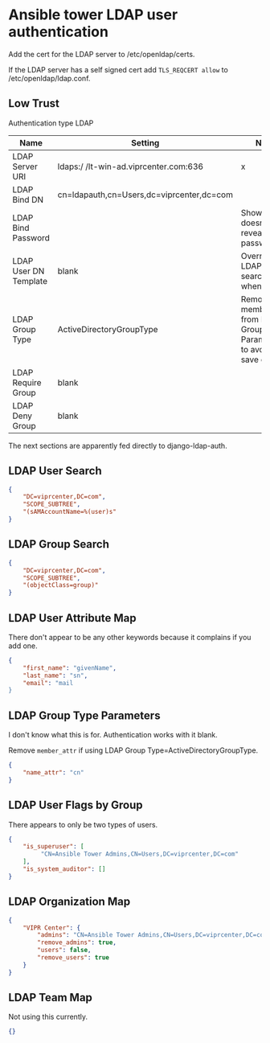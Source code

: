 # Ansible tower LDAP user authentication

Add the cert for the LDAP server to /etc/openldap/certs.

If the LDAP server has a self signed cert add `TLS_REQCERT allow` to /etc/openldap/ldap.conf.

## Low Trust

Authentication type LDAP

Name                  |Setting                                   |Note
---                   |---                                       |---
LDAP Server URI       |ldaps:/ /lt-win-ad.viprcenter.com:636     |x
LDAP Bind DN          |cn=ldapauth,cn=Users,dc=viprcenter,dc=com
LDAP Bind Password    |                                          |Show doesn't reveal password
LDAP User DN Template |blank                                     |Overrides LDAP user search field when used
LDAP Group Type       |ActiveDirectoryGroupType                  |Remove member_attr from LDAP Group Type Parameters to avoid save error
LDAP Require Group    |blank
LDAP Deny Group       |blank

The next sections are apparently fed directly to django-ldap-auth.

## LDAP User Search

```json
{
    "DC=viprcenter,DC=com",
    "SCOPE_SUBTREE",
    "(sAMAccountName=%(user)s"
}
```

## LDAP Group Search

```json
{
    "DC=viprcenter,DC=com",
    "SCOPE_SUBTREE",
    "(objectClass=group)"
}
```

## LDAP User Attribute Map

There don't appear to be any other keywords because it complains if you add one.

```json
{
    "first_name": "givenName",
    "last_name": "sn",
    "email": "mail
}
```

## LDAP Group Type Parameters

I don't know what this is for. Authentication works with it blank.

Remove `member_attr` if using LDAP Group Type=ActiveDirectoryGroupType.

```json
{
    "name_attr": "cn"
}
```

## LDAP User Flags by Group

There appears to only be two types of users.

```json
{
    "is_superuser": [
         "CN=Ansible Tower Admins,CN=Users,DC=viprcenter,DC=com"
    ],
    "is_system_auditor": []
}
```

## LDAP Organization Map

```json
{
    "VIPR Center": {
        "admins": "CN=Ansible Tower Admins,CN=Users,DC=viprcenter,DC=com",
        "remove_admins": true,
        "users": false,
        "remove_users": true
    }
}
```

## LDAP Team Map

Not using this currently.

```json
{}
```
